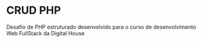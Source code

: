 # CRUD PHP
Desafio de PHP estruturado desenvolvido para o curso de desenvolvimento Web FullStack da Digital House
